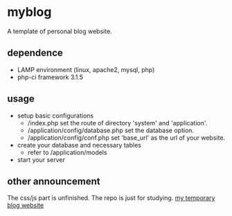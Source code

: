 # myblog
A template of personal blog website.

## dependence
* LAMP environment (linux, apache2, mysql, php)
* php-ci framework 3.1.5

## usage
* setup basic configurations
	* /index.php set the route of directory 'system' and 'application'.
	* /application/config/database.php   set the database option.
	* /application/config/conf.php   set 'base_url' as the url of your website.
* create your database and necessary tables
	* refer to /application/models
* start your server

## other announcement
The css/js part is unfinished. The repo is just for studying.
[my temporary blog website](http://123.206.104.193/ci)
